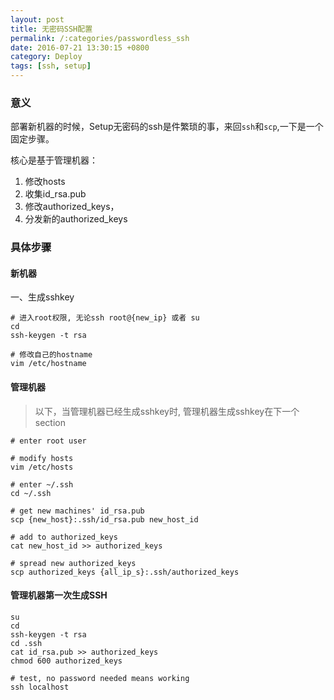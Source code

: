 ```yaml
---
layout: post
title: 无密码SSH配置
permalink: /:categories/passwordless_ssh
date: 2016-07-21 13:30:15 +0800
category: Deploy
tags: [ssh, setup]
---
```


### 意义

部署新机器的时候，Setup无密码的ssh是件繁琐的事，来回`ssh`和`scp`,一下是一个固定步骤。

核心是基于管理机器：
1. 修改hosts
2. 收集id_rsa.pub
3. 修改authorized_keys，
4. 分发新的authorized_keys

### 具体步骤

#### 新机器

一、生成sshkey

```
# 进入root权限, 无论ssh root@{new_ip} 或者 su
cd
ssh-keygen -t rsa

# 修改自己的hostname
vim /etc/hostname
```

#### 管理机器

> 以下，当管理机器已经生成sshkey时, 管理机器生成sshkey在下一个section

```
# enter root user

# modify hosts
vim /etc/hosts

# enter ~/.ssh
cd ~/.ssh

# get new machines' id_rsa.pub
scp {new_host}:.ssh/id_rsa.pub new_host_id

# add to authorized_keys
cat new_host_id >> authorized_keys

# spread new authorized_keys
scp authorized_keys {all_ip_s}:.ssh/authorized_keys
```

#### 管理机器第一次生成SSH

```
su
cd
ssh-keygen -t rsa
cd .ssh
cat id_rsa.pub >> authorized_keys
chmod 600 authorized_keys

# test, no password needed means working
ssh localhost
```
